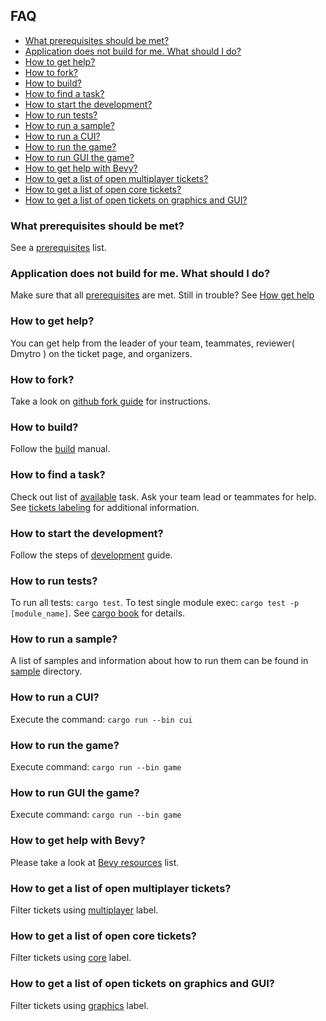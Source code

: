 ## FAQ

- [What prerequisites should be met?](#What-prerequisites-should-be-met?)
- [Application does not build for me. What should I do?](#Application-does-not-build-for-me.-What-should-I-do?)
- [How to get help?](#How-to-get-help?)
- [How to fork?](#How-to-fork?)
- [How to build?](#How-to-build?)
- [How to find a task?](#How-to-find-a-task?)
- [How to start the development?](#How-to-start-the-development?)
- [How to run tests?](#How-to-run-tests?)
- [How to run a sample?](#How-to-run-a-sample?)
- [How to run a CUI?](#How-to-run-a-CUI?)
- [How to run the game?](#How-to-run-the-game?)
- [How to run GUI the game?](#How-to-run-GUI-the-game?)
- [How to get help with Bevy?](#How-to-get-help-with-Bevy?)
- [How to get a list of open multiplayer tickets?](#How-to-get-a-list-of-open-multiplayer-tickets?)
- [How to get a list of open core tickets?](#How-to-get-a-list-of-open-core-tickets?)
- [How to get a list of open tickets on graphics and GUI?](#How-to-get-a-list-of-open-tickets-on-graphics-and-GUI?)

### What prerequisites should be met?

See a [prerequisites](./Prerequisites.md) list.

### Application does not build for me. What should I do?

Make sure that all [prerequisites](./Prerequisites.md) are met. Still in trouble? See [How get help](./How-to-get-help?)

### How to get help?

You can get help from the leader of your team, teammates, reviewer( Dmytro ) on the ticket page, and organizers.

### How to fork?

Take a look on [github fork guide](https://docs.github.com/en/get-started/quickstart/fork-a-repo) for instructions.

### How to build?

Follow the [build](./Build.md) manual.

### How to find a task?

Check out list of [available](https://github.com/Wandalen/game_chess/issues?q=is:open+is:issue+label:available) task. Ask your team lead or teammates for help. See [tickets labeling](./TicketsLabeling.md) for additional information.

### How to start the development?

Follow the steps of [development](./HowToCommitChanges.md) guide.

### How to run tests?

To run all tests: `cargo test`. To test single module exec: `cargo test -p [module_name]`. See [cargo book](https://doc.rust-lang.org/cargo/commands/cargo-test.html) for details.

### How to run a sample?

A list of samples and information about how to run them can be found in [sample](./sample) directory.

### How to run a CUI?

Execute the command: `cargo run --bin cui`

### How to run the game?

Execute command: `cargo run --bin game`

### How to run GUI the game?

Execute command: `cargo run --bin game`

### How to get help with Bevy?

Please take a look at [Bevy resources](./Resources.md#Bevy) list.

### How to get a list of open multiplayer tickets?

Filter tickets using [multiplayer](https://github.com/Wandalen/game_chess/issues?q=is%3Aopen+is%3Aissue+label%3Aavailable+label%3Amultiplayer) label.

### How to get a list of open core tickets?

Filter tickets using [core](https://github.com/Wandalen/game_chess/issues?q=is%3Aopen+is%3Aissue+label%3Aavailable+label%3Acore) label.

### How to get a list of open tickets on graphics and GUI?

Filter tickets using [graphics](https://github.com/Wandalen/game_chess/issues?q=is%3Aopen+is%3Aissue+label%3Aavailable+label%3Agraphics) label.